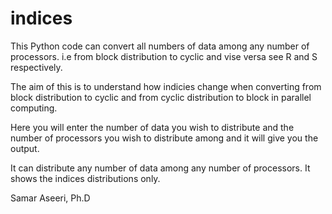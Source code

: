 # indices

This Python code can convert all numbers of data among any number of processors. i.e from block distribution to cyclic and vise versa see R and S respectively.

The aim of this is to understand how indicies change when converting from block distribution to cyclic and from cyclic distribution to block in parallel computing. 

Here you will enter the number of data you wish to distribute and the number of processors you wish to distribute among and it will give you the output.

It can distribute any number of data among any number of processors. It shows the indices distributions only.


Samar Aseeri, Ph.D
